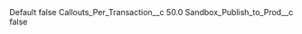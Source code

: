 <?xml version="1.0" encoding="UTF-8"?>
<CustomMetadata xmlns="http://soap.sforce.com/2006/04/metadata" xmlns:xsi="http://www.w3.org/2001/XMLSchema-instance" xmlns:xsd="http://www.w3.org/2001/XMLSchema">
    <label>Default</label>
    <protected>false</protected>
    <values>
        <field>Callouts_Per_Transaction__c</field>
        <value xsi:type="xsd:double">50.0</value>
    </values>
    <values>
        <field>Sandbox_Publish_to_Prod__c</field>
        <value xsi:type="xsd:boolean">false</value>
    </values>
</CustomMetadata>
